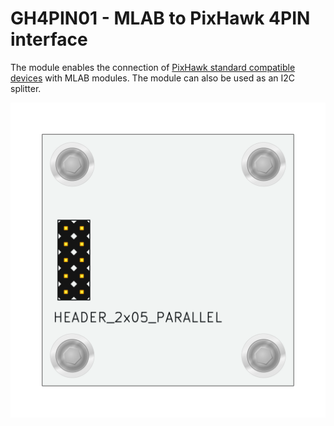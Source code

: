 #  GH4PIN01 - MLAB to PixHawk 4PIN interface

The module enables the connection of [PixHawk standard compatible devices](https://github.com/pixhawk/Pixhawk-Standards/blob/master/DS-009%20Pixhawk%20Connector%20Standard.pdf) with MLAB modules. The module can also be used as an I2C splitter. 

![](doc/gen/img/GH4PIN01-top.png)


    

